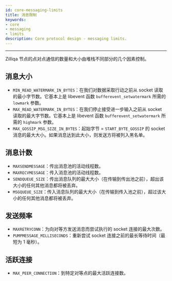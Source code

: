 ```yaml
---
id: core-messaging-limits
title: 消息限制
keywords: 
- core 
- messaging 
- limits
description: Core protocol design - messaging limits.
---
```


---
Zilliqa 节点的点对点通信的数量和大小由堆栈不同部分的几个因素控制。

## 消息大小

- `MIN_READ_WATERMARK_IN_BYTES`：在我们对数据采取行动之前从 socket 读取的最小字节数。它基本上是 libevent 函数 `bufferevent_setwatermark` 所需的 `lowmark` 参数。
- `MAX_READ_WATERMARK_IN_BYTES`：在我们停止接受进一步输入之前从 socket 读取的最大字节数。它基本上是 libevent 函数 `bufferevent_setwatermark` 所需的 `highmark` 参数。
- `MAX_GOSSIP_MSG_SIZE_IN_BYTES`：起始字节 = `START_BYTE_GOSSIP` 的 socket 消息的最大大小。如果消息达到此大小，则发送方将被列入黑名单。

## 消息计数

- `MAXSENDMESSAGE`：传出消息池的活动线程数。
- `MAXRECVMESSAGE`：传入消息池的活动线程数。
- `SENDQUEUE_SIZE`：传出消息队列的最大大小（在传输到传出池之前），超出该大小的任何其他消息都将被丢弃。
- `MSGQUEUE_SIZE`：传入消息队列的最大大小（在传输到传入池之前），超过该大小的任何其他消息都将被丢弃。

## 发送频率

- `MAXRETRYCONN`：为向对等方发送消息而尝试执行的 socket 连接的最大次数。
- `PUMPMESSAGE_MILLISECONDS`：重新尝试 socket 连接之前的最长等待时间（最短为 1 毫秒）。

## 活跃连接

- `MAX_PEER_CONNECTION`：到特定对等点的最大活跃连接数。